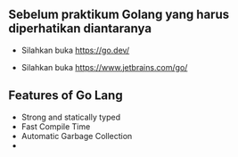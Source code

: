 ## Sebelum praktikum Golang yang harus diperhatikan diantaranya

- Silahkan buka https://go.dev/
* Silahkan buka https://www.jetbrains.com/go/

## Features of Go Lang
* Strong and statically typed
* Fast Compile Time
* Automatic Garbage Collection
* 
